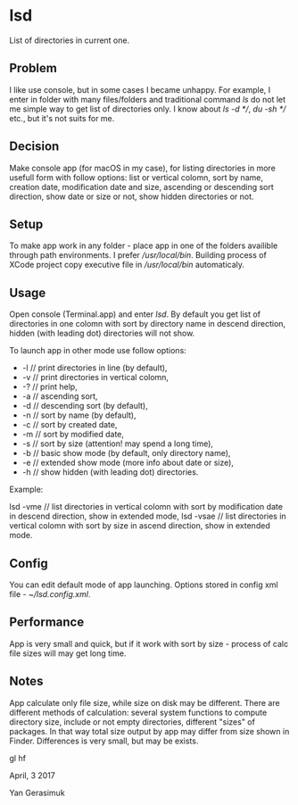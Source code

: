 # lsd
List of directories in current one.

## Problem
I like use console, but in some cases I became unhappy. For example, I enter in folder with many files/folders and traditional command _ls_ do not let me simple way to get list of directories only. I know about _ls -d */_, _du -sh */_ etc., but it's not suits for me.

## Decision
Make console app (for macOS in my case), for listing directories in more usefull form with follow options: list or vertical colomn, sort by name, creation date, modification date and size, ascending or descending sort direction, show date or size or not, show hidden directories or not.

## Setup
To make app work in any folder - place app in one of the folders availible through path environments. I prefer _/usr/local/bin_. Building process of XCode project copy executive file in _/usr/local/bin_ automaticaly.

## Usage
Open console (Terminal.app) and enter _lsd_. By default you get list of directories in one colomn with sort by directory name in descend direction, hidden (with leading dot) directories will not show.

To launch app in other mode use follow options:
* -l    // print directories in line (by default),
* -v    // print directories in vertical colomn,
* -?    // print help,
* -a    // ascending sort,
* -d    // descending sort (by default),
* -n    // sort by name (by default),
* -c    // sort by created date,
* -m    // sort by modified date,
* -s    // sort by size (attention! may spend a long time),
* -b    // basic show mode (by default, only directory name),
* -e    // extended show mode (more info about date or size),
* -h    // show hidden (with leading dot) directories.

Example:

lsd -vme   // list directories in vertical colomn with sort by modification date in descend direction, show in extended mode,
lsd -vsae   // list directories in vertical colomn with sort by size in ascend direction, show in extended mode.

## Config
You can edit default mode of app launching. Options stored in config xml file - _~/lsd.config.xml_.

## Performance
App is very small and quick, but if it work with sort by size - process of calc file sizes will may get long time.

## Notes
App calculate only file size, while size on disk may be different. There are different methods of calculation: several system functions to compute directory size, include or not empty directories, different "sizes" of packages. In that way total size output by app may differ from size shown in Finder. Differences is very small, but may be exists.

gl hf

April, 3 2017

Yan Gerasimuk
